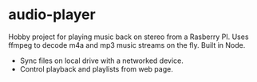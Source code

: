 # audio-player
Hobby project for playing music back on stereo from a Rasberry PI. Uses ffmpeg to decode m4a and mp3 music streams on the fly. Built in Node.
- Sync files on local drive with a networked device.
- Control playback and playlists from web page.
